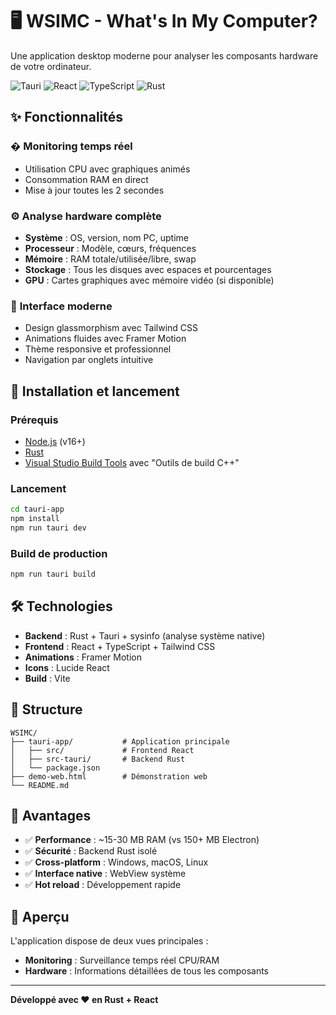 # 🖥️ WSIMC - What's In My Computer?

Une application desktop moderne pour analyser les composants hardware de votre ordinateur.

![Tauri](https://img.shields.io/badge/tauri-%2324C8DB.svg?style=for-the-badge&logo=tauri&logoColor=%23FFFFFF)
![React](https://img.shields.io/badge/react-%2320232a.svg?style=for-the-badge&logo=react&logoColor=%2361DAFB)
![TypeScript](https://img.shields.io/badge/typescript-%23007ACC.svg?style=for-the-badge&logo=typescript&logoColor=white)
![Rust](https://img.shields.io/badge/rust-%23000000.svg?style=for-the-badge&logo=rust&logoColor=white)

## ✨ Fonctionnalités

### � **Monitoring temps réel**
- Utilisation CPU avec graphiques animés
- Consommation RAM en direct
- Mise à jour toutes les 2 secondes

### ⚙️ **Analyse hardware complète**
- **Système** : OS, version, nom PC, uptime
- **Processeur** : Modèle, cœurs, fréquences
- **Mémoire** : RAM totale/utilisée/libre, swap
- **Stockage** : Tous les disques avec espaces et pourcentages
- **GPU** : Cartes graphiques avec mémoire vidéo (si disponible)

### 🎨 **Interface moderne**
- Design glassmorphism avec Tailwind CSS
- Animations fluides avec Framer Motion
- Thème responsive et professionnel
- Navigation par onglets intuitive

## 🚀 Installation et lancement

### Prérequis
- [Node.js](https://nodejs.org/) (v16+)
- [Rust](https://rustup.rs/) 
- [Visual Studio Build Tools](https://visualstudio.microsoft.com/fr/visual-cpp-build-tools/) avec "Outils de build C++"

### Lancement
```bash
cd tauri-app
npm install
npm run tauri dev
```

### Build de production
```bash
npm run tauri build
```

## 🛠️ Technologies

- **Backend** : Rust + Tauri + sysinfo (analyse système native)
- **Frontend** : React + TypeScript + Tailwind CSS
- **Animations** : Framer Motion
- **Icons** : Lucide React
- **Build** : Vite

## 📁 Structure

```
WSIMC/
├── tauri-app/           # Application principale
│   ├── src/             # Frontend React
│   ├── src-tauri/       # Backend Rust
│   └── package.json
├── demo-web.html        # Démonstration web
└── README.md
```

## 🎯 Avantages

- ✅ **Performance** : ~15-30 MB RAM (vs 150+ MB Electron)
- ✅ **Sécurité** : Backend Rust isolé
- ✅ **Cross-platform** : Windows, macOS, Linux
- ✅ **Interface native** : WebView système
- ✅ **Hot reload** : Développement rapide

## 📸 Aperçu

L'application dispose de deux vues principales :
- **Monitoring** : Surveillance temps réel CPU/RAM
- **Hardware** : Informations détaillées de tous les composants

---

**Développé avec ❤️ en Rust + React**
